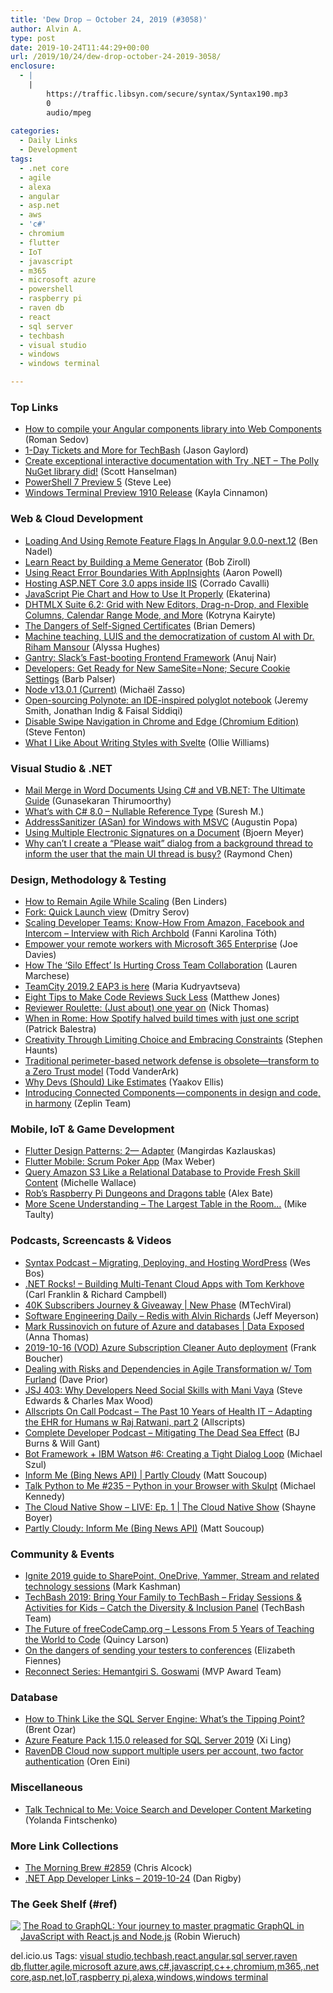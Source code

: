 ```yaml
---
title: 'Dew Drop – October 24, 2019 (#3058)'
author: Alvin A.
type: post
date: 2019-10-24T11:44:29+00:00
url: /2019/10/24/dew-drop-october-24-2019-3058/
enclosure:
  - |
    |
        https://traffic.libsyn.com/secure/syntax/Syntax190.mp3
        0
        audio/mpeg
        
categories:
  - Daily Links
  - Development
tags:
  - .net core
  - agile
  - alexa
  - angular
  - asp.net
  - aws
  - 'c#'
  - chromium
  - flutter
  - IoT
  - javascript
  - m365
  - microsoft azure
  - powershell
  - raspberry pi
  - raven db
  - react
  - sql server
  - techbash
  - visual studio
  - windows
  - windows terminal

---
```

### <a name="top"></a>Top Links

  * <a href="https://blog.angularindepth.com/how-to-compile-your-angular-components-library-into-web-components-47ff0ac73bd7?source=rss----e5ed704095b---4" target="_blank" rel="noopener noreferrer">How to compile your Angular components library into Web Components</a> (Roman Sedov)
  * <a href="https://www.jasongaylord.com/blog/1-day-tickets-and-more-for-techbash" target="_blank" rel="noopener noreferrer">1-Day Tickets and More for TechBash</a> (Jason Gaylord)
  * <a href="http://feeds.hanselman.com/~/608136932/0/scotthanselman~Create-exceptional-interactive-documentation-with-Try-NET-The-Polly-NuGet-library-did.aspx" target="_blank" rel="noopener noreferrer">Create exceptional interactive documentation with Try .NET &#8211; The Polly NuGet library did!</a> (Scott Hanselman)
  * <a href="https://devblogs.microsoft.com/powershell/powershell-7-preview-5/" target="_blank" rel="noopener noreferrer">PowerShell 7 Preview 5</a> (Steve Lee)
  * <a href="https://devblogs.microsoft.com/commandline/windows-terminal-preview-1910-release/" target="_blank" rel="noopener noreferrer">Windows Terminal Preview 1910 Release</a> (Kayla Cinnamon)



### <a name="web"></a>Web & Cloud Development

  * <a href="https://www.bennadel.com/blog/3709-loading-and-using-remote-feature-flags-in-angular-9-0-0-next-12.htm" target="_blank" rel="noopener noreferrer">Loading And Using Remote Feature Flags In Angular 9.0.0-next.12</a> (Ben Nadel)
  * <a href="https://www.freecodecamp.org/news/learn-react-by-building-a-meme-generator/" target="_blank" rel="noopener noreferrer">Learn React by Building a Meme Generator</a> (Bob Ziroll)
  * <a href="https://www.aaron-powell.com/posts/2019-10-24-using-react-error-boundaries-with-appinsights/" target="_blank" rel="noopener noreferrer">Using React Error Boundaries With AppInsights</a> (Aaron Powell)
  * <a href="https://medium.com/@corradocavalli/hosting-asp-net-core-3-0-apps-inside-iis-dabc3be98173?source=rss-97868d20e6ff------2" target="_blank" rel="noopener noreferrer">Hosting ASP.NET Core 3.0 apps inside IIS</a> (Corrado Cavalli)
  * <a href="https://dhtmlx.com/blog/javascript-pie-chart-use-properly/" target="_blank" rel="noopener noreferrer">JavaScript Pie Chart and How to Use It Properly</a> (Ekaterina)
  * <a href="https://dhtmlx.com/blog/dhtmlx-suite-6-2-grid-new-editors-row-drag-n-drop-flexible-columns-calendar-range-mode/" target="_blank" rel="noopener noreferrer">DHTMLX Suite 6.2: Grid with New Editors, Drag-n-Drop, and Flexible Columns, Calendar Range Mode, and More</a> (Kotryna Kairyte)
  * <a href="https://developer.okta.com/blog/2019/10/23/dangers-of-self-signed-certs" target="_blank" rel="noopener noreferrer">The Dangers of Self-Signed Certificates</a> (Brian Demers)
  * <a href="https://www.microsoft.com/en-us/research/blog/machine-teaching-luis-and-the-democratization-of-custom-ai-with-dr-riham-mansour/" target="_blank" rel="noopener noreferrer">Machine teaching, LUIS and the democratization of custom AI with Dr. Riham Mansour</a> (Alyssa Hughes)
  * <a href="https://slack.engineering/gantry-slacks-fast-booting-frontend-framework-fb70c8eed2fd?source=rss----58820b6d8904---4" target="_blank" rel="noopener noreferrer">Gantry: Slack’s Fast-booting Frontend Framework</a> (Anuj Nair)
  * <a href="http://blog.chromium.org/2019/10/developers-get-ready-for-new.html" target="_blank" rel="noopener noreferrer">Developers: Get Ready for New SameSite=None; Secure Cookie Settings</a> (Barb Palser)
  * <a href="https://nodejs.org/en/blog/release/v13.0.1" target="_blank" rel="noopener noreferrer">Node v13.0.1 (Current)</a> (Michaël Zasso)
  * <a href="https://medium.com/netflix-techblog/open-sourcing-polynote-an-ide-inspired-polyglot-notebook-7f929d3f447?source=rss----2615bd06b42e---4" target="_blank" rel="noopener noreferrer">Open-sourcing Polynote: an IDE-inspired polyglot notebook</a> (Jeremy Smith, Jonathan Indig & Faisal Siddiqi)
  * <a href="https://www.stevefenton.co.uk/2019/10/disable-swipe-navigation-in-chrome-and-edge-chromium-edition/" target="_blank" rel="noopener noreferrer">Disable Swipe Navigation in Chrome and Edge (Chromium Edition)</a> (Steve Fenton)
  * <a href="https://css-tricks.com/what-i-like-about-writing-styles-with-svelte/" target="_blank" rel="noopener noreferrer">What I Like About Writing Styles with Svelte</a> (Ollie Williams)



### <a name="dotnet"></a>Visual Studio & .NET

  * <a href="https://www.syncfusion.com/blogs/post/mail-merge-word-csharp-ultimate-guide.aspx" target="_blank" rel="noopener noreferrer">Mail Merge in Word Documents Using C# and VB.NET: The Ultimate Guide</a> (Gunasekaran Thirumoorthy)
  * <a href="https://www.syncfusion.com/blogs/post/whats-with-c-8-0-nullable-reference-type.aspx" target="_blank" rel="noopener noreferrer">What’s with C# 8.0 – Nullable Reference Type</a> (Suresh M.)
  * <a href="https://devblogs.microsoft.com/cppblog/addresssanitizer-asan-for-windows-with-msvc/" target="_blank" rel="noopener noreferrer">AddressSanitizer (ASan) for Windows with MSVC</a> (Augustin Popa)
  * <a href="https://www.textcontrol.com/blog/2019/10/23/using-multiple-electronic-signatures/" target="_blank" rel="noopener noreferrer">Using Multiple Electronic Signatures on a Document</a> (Bjoern Meyer)
  * <a href="https://devblogs.microsoft.com/oldnewthing/20191023-00/?p=103020" target="_blank" rel="noopener noreferrer">Why can’t I create a “Please wait” dialog from a background thread to inform the user that the main UI thread is busy?</a> (Raymond Chen)



### <a name="design"></a>Design, Methodology & Testing

  * <a href="https://www.infoq.com/news/2019/10/remain-agile-scaling?utm_campaign=infoq_content&utm_source=infoq&utm_medium=feed&utm_term=global" target="_blank" rel="noopener noreferrer">How to Remain Agile While Scaling</a> (Ben Linders)
  * <a href="https://fork.dev/blog/posts/quick-launch/" target="_blank" rel="noopener noreferrer">Fork: Quick Launch view</a> (Dmitry Serov)
  * <a href="http://codingsans.com/blog/scaling-developer-teams" target="_blank" rel="noopener noreferrer">Scaling Developer Teams: Know-How From Amazon, Facebook and Intercom &#8211; Interview with Rich Archbold</a> (Fanni Karolina Tóth)
  * <a href="https://techcommunity.microsoft.com/t5/Microsoft-365-Blog/Empower-your-remote-workers-with-Microsoft-365-Enterprise/ba-p/935196" target="_blank" rel="noopener noreferrer">Empower your remote workers with Microsoft 365 Enterprise</a> (Joe Davies)
  * <a href="https://blog.trello.com/tips-to-improve-cross-team-collaboration" target="_blank" rel="noopener noreferrer">How The &#8216;Silo Effect&#8217; Is Hurting Cross Team Collaboration</a> (Lauren Marchese)
  * <a href="https://blog.jetbrains.com/teamcity/2019/10/teamcity-2019-2-eap3-is-here/" target="_blank" rel="noopener noreferrer">TeamCity 2019.2 EAP3 is here</a> (Maria Kudryavtseva)
  * <a href="http://feedproxy.google.com/~r/ExceptionNotFound/~3/8zW6dJka0To/" target="_blank" rel="noopener noreferrer">Eight Tips to Make Code Reviews Suck Less</a> (Matthew Jones)
  * <a href="https://about.gitlab.com/blog/2019/10/23/reviewer-roulette-one-year-on/" target="_blank" rel="noopener noreferrer">Reviewer Roulette: (Just about) one year on</a> (Nick Thomas)
  * <a href="https://labs.spotify.com/2019/10/23/when-in-rome-how-spotify-halved-build-times-with-just-one-script/" target="_blank" rel="noopener noreferrer">When in Rome: How Spotify halved build times with just one script</a> (Patrick Balestra)
  * <a href="http://stephenhaunts.com/2019/10/23/creativity-through-limiting-choice-and-embracing%e2%80%8b-constraints/" target="_blank" rel="noopener noreferrer">Creativity Through Limiting Choice and Embracing​ Constraints</a> (Stephen Haunts)
  * <a href="https://www.microsoft.com/security/blog/2019/10/23/perimeter-based-network-defense-transform-zero-trust-model/" target="_blank" rel="noopener noreferrer">Traditional perimeter-based network defense is obsolete—transform to a Zero Trust model</a> (Todd VanderArk)
  * <a href="https://stackoverflow.blog/2019/10/23/why-devs-should-like-estimates/" target="_blank" rel="noopener noreferrer">Why Devs (Should) Like Estimates</a> (Yaakov Ellis)
  * <a href="https://blog.zeplin.io/introducing-connected-components-components-in-design-and-code-in-harmony-aa894ed5bd95?source=rss----42748f0aa96f---4" target="_blank" rel="noopener noreferrer">Introducing Connected Components — components in design and code, in harmony</a> (Zeplin Team)



### <a name="mobile"></a>Mobile, IoT & Game Development

  * <a href="https://medium.com/flutter-community/flutter-design-patterns-2-adapter-3f05c02a7c84?source=rss----86fb29d7cc6a---4" target="_blank" rel="noopener noreferrer">Flutter Design Patterns: 2— Adapter</a> (Mangirdas Kazlauskas)
  * <a href="https://medium.com/flutter-community/flutter-mobile-scrum-poker-app-c72d5d5514ea?source=rss----86fb29d7cc6a---4" target="_blank" rel="noopener noreferrer">Flutter Mobile: Scrum Poker App</a> (Max Weber)
  * <a href="https://developer.amazon.com/blogs/alexa/post/68ddfc29-f407-48ec-979b-e94e57d3b3fc/query-amazon-s3-like-a-relational-database-to-provide-fresh-skill-content" target="_blank" rel="noopener noreferrer">Query Amazon S3 Like a Relational Database to Provide Fresh Skill Content</a> (Michelle Wallace)
  * <a href="https://www.raspberrypi.org/blog/robs-raspberry-pi-dungeons-and-dragons-table/" target="_blank" rel="noopener noreferrer">Rob’s Raspberry Pi Dungeons and Dragons table</a> (Alex Bate)
  * <a href="http://feedproxy.google.com/~r/mtaulty/~3/dLVF4Jw-usc/" target="_blank" rel="noopener noreferrer">More Scene Understanding – The Largest Table in the Room…</a> (Mike Taulty)



### <a name="podcasts"></a>Podcasts, Screencasts & Videos

  * <a href="https://traffic.libsyn.com/secure/syntax/Syntax190.mp3" target="_blank" rel="noopener noreferrer">Syntax Podcast &#8211; Migrating, Deploying, and Hosting WordPress</a> (Wes Bos)
  * <a href="http://www.dotnetrocks.com/default.aspx?ShowNum=1658" target="_blank" rel="noopener noreferrer">.NET Rocks! &#8211; Building Multi-Tenant Cloud Apps with Tom Kerkhove</a> (Carl Franklin & Richard Campbell)
  * <a href="http://www.youtube.com/watch?v=x8-9cdUQ3vM" target="_blank" rel="noopener noreferrer">40K Subscribers Journey & Giveaway | New Phase</a> (MTechViral)
  * <a href="https://softwareengineeringdaily.com/2019/10/24/redis-with-alvin-richards/" target="_blank" rel="noopener noreferrer">Software Engineering Daily &#8211; Redis with Alvin Richards</a> (Jeff Meyerson)
  * <a href="http://www.youtube.com/watch?v=eT8CzkkrWwg" target="_blank" rel="noopener noreferrer">Mark Russinovich on future of Azure and databases | Data Exposed</a> (Anna Thomas)
  * <a href="http://www.youtube.com/watch?v=VpfXLTaeJX4" target="_blank" rel="noopener noreferrer">2019-10-16 (VOD) Azure Subscription Cleaner Auto deployment</a> (Frank Boucher)
  * <a href="http://feedproxy.google.com/~r/LeadingAgile/~3/AsaV8v-eKWA/" target="_blank" rel="noopener noreferrer">Dealing with Risks and Dependencies in Agile Transformation w/ Tom Furland</a> (Dave Prior)
  * <a href="https://devchat.tv/js-jabber/jsj-403-why-developers-need-social-skills-with-mani-vaya" target="_blank" rel="noopener noreferrer">JSJ 403: Why Developers Need Social Skills with Mani Vaya</a> (Steve Edwards & Charles Max Wood)
  * <a href="http://podcast.allscripts.com/e/the-past-10-years-of-health-it-%e2%80%93-adapting-the-ehr-for-humans-w-raj-ratwani-part-2/" target="_blank" rel="noopener noreferrer">Allscripts On Call Podcast &#8211; The Past 10 Years of Health IT – Adapting the EHR for Humans w Raj Ratwani, part 2</a> (Allscripts)
  * <a href="https://completedeveloperpodcast.com/episode-220/?utm_source=rss&utm_medium=rss&utm_campaign=episode-220" target="_blank" rel="noopener noreferrer">Complete Developer Podcast &#8211; Mitigating The Dead Sea Effect</a> (BJ Burns & Will Gant)
  * <a href="http://www.youtube.com/watch?v=DChG9i-3muE" target="_blank" rel="noopener noreferrer">Bot Framework + IBM Watson #6: Creating a Tight Dialog Loop</a> (Michael Szul)
  * <a href="https://channel9.msdn.com/Shows/Partly-Cloudy/Inform-Me-Bing-News-API?WT.mc_id=DX_MVP4025064" target="_blank" rel="noopener noreferrer">Inform Me (Bing News API) | Partly Cloudy</a> (Matt Soucoup)
  * <a href="https://talkpython.fm/episodes/show/235/python-in-your-browser-with-skulpt" target="_blank" rel="noopener noreferrer">Talk Python to Me #235 &#8211; Python in your Browser with Skulpt</a> (Michael Kennedy)
  * <a href="https://channel9.msdn.com/Shows/The-Cloud-Native-Show/The-Cloud-Native-Show-LIVE-Ep-1?WT.mc_id=DX_MVP4025064" target="_blank" rel="noopener noreferrer">The Cloud Native Show &#8211; LIVE: Ep. 1 | The Cloud Native Show</a> (Shayne Boyer)
  * <a href="http://www.youtube.com/watch?v=98sn8XRiuc4" target="_blank" rel="noopener noreferrer">Partly Cloudy: Inform Me (Bing News API)</a> (Matt Soucoup)



### <a name="events"></a>Community & Events

  * <a href="https://techcommunity.microsoft.com/t5/Microsoft-SharePoint-Blog/Ignite-2019-guide-to-SharePoint-OneDrive-Yammer-Stream-and/ba-p/930289" target="_blank" rel="noopener noreferrer">Ignite 2019 guide to SharePoint, OneDrive, Yammer, Stream and related technology sessions</a> (Mark Kashman)
  * <a href="https://mailchi.mp/9e30b5a565f2/bring-your-family-to-techbash-friday-sessions-and-activities-for-kids-catch-the-diversity-and-inclusion-panel" target="_blank" rel="noopener noreferrer">TechBash 2019: Bring Your Family to TechBash &#8211; Friday Sessions & Activities for Kids &#8211; Catch the Diversity & Inclusion Panel</a> (TechBash Team)
  * <a href="https://www.freecodecamp.org/news/the-future-of-freecodecamp-5-year-anniversary/" target="_blank" rel="noopener noreferrer">The Future of freeCodeCamp.org &#8211; Lessons From 5 Years of Teaching the World to Code</a> (Quincy Larson)
  * <a href="https://blog.scottlogic.com/2019/10/23/On-the-dangers-of-sending-your-testers-to-conferences.html" target="_blank" rel="noopener noreferrer">On the dangers of sending your testers to conferences</a> (Elizabeth Fiennes)
  * <a href="https://techcommunity.microsoft.com/t5/Microsoft-MVP-Award-Program-Blog/Reconnect-Series-Hemantgiri-S-Goswami/ba-p/936297" target="_blank" rel="noopener noreferrer">Reconnect Series: Hemantgiri S. Goswami</a> (MVP Award Team)



### <a name="sql"></a>Database

  * <a href="http://feedproxy.google.com/~r/BrentOzar-SqlServerDba/~3/bqu7JW6Oqhs/" target="_blank" rel="noopener noreferrer">How to Think Like the SQL Server Engine: What’s the Tipping Point?</a> (Brent Ozar)
  * <a href="https://techcommunity.microsoft.com/t5/SQL-Server-Integration-Services/Azure-Feature-Pack-1-15-0-released-for-SQL-Server-2019/ba-p/941566" target="_blank" rel="noopener noreferrer">Azure Feature Pack 1.15.0 released for SQL Server 2019</a> (Xi Ling)
  * <a href="http://feedproxy.google.com/~r/AyendeRahien/~3/roaBdMu9ET0/ravendb-cloud-now-support-multiple-users-per-account-two-factor-authentication" target="_blank" rel="noopener noreferrer">RavenDB Cloud now support multiple users per account, two factor authentication</a> (Oren Eini)



### <a name="misc"></a>Miscellaneous

  * <a href="https://developermedia.com/voice-search-developer-marketing/" target="_blank" rel="noopener noreferrer">Talk Technical to Me: Voice Search and Developer Content Marketing</a> (Yolanda Fintschenko)



### <a name="links"></a>More Link Collections

  * <a href="http://feedproxy.google.com/~r/ReflectivePerspective/~3/v1Wc-azKNs0/" target="_blank" rel="noopener noreferrer">The Morning Brew #2859</a> (Chris Alcock)
  * <a href="https://links.danrigby.com/2019/10/app-developer-links-2019-10-24/" target="_blank" rel="noopener noreferrer">.NET App Developer Links &#8211; 2019-10-24</a> (Dan Rigby)



### <a name="shelf"></a>The Geek Shelf (#ref)

<a href="https://www.amazon.com/Road-GraphQL-pragmatic-JavaScript-React-js/dp/1730853935/?tag=amavin-20" target="_blank" rel="noopener noreferrer"><img decoding="async" align="left" style="margin: 0px 0px 10px; border: 0px currentcolor; border-image: none; float: left; display: inline; background-image: none;" src="https://m.media-amazon.com/images/I/51DDpka3E2L._AC_UY218_ML3_.jpg" border="0" /></a>&nbsp;<a href="https://www.amazon.com/Road-GraphQL-pragmatic-JavaScript-React-js/dp/1730853935/?tag=amavin-20" target="_blank" rel="noopener noreferrer">The Road to GraphQL: Your journey to master pragmatic GraphQL in JavaScript with React.js and Node.js</a> (Robin Wieruch)









<div class="wlWriterEditableSmartContent" id="scid:77ECF5F8-D252-44F5-B4EB-D463C5396A79:56ccfee3-69f2-4976-9666-63190726b6e1" style="margin: 0px; padding: 0px; float: none; display: inline;">
  del.icio.us Tags: <a href="http://del.icio.us/popular/visual+studio" rel="tag">visual studio</a>,<a href="http://del.icio.us/popular/techbash" rel="tag">techbash</a>,<a href="http://del.icio.us/popular/react" rel="tag">react</a>,<a href="http://del.icio.us/popular/angular" rel="tag">angular</a>,<a href="http://del.icio.us/popular/sql+server" rel="tag">sql server</a>,<a href="http://del.icio.us/popular/raven+db" rel="tag">raven db</a>,<a href="http://del.icio.us/popular/flutter" rel="tag">flutter</a>,<a href="http://del.icio.us/popular/agile" rel="tag">agile</a>,<a href="http://del.icio.us/popular/microsoft+azure" rel="tag">microsoft azure</a>,<a href="http://del.icio.us/popular/aws" rel="tag">aws</a>,<a href="http://del.icio.us/popular/c%23" rel="tag">c#</a>,<a href="http://del.icio.us/popular/javascript" rel="tag">javascript</a>,<a href="http://del.icio.us/popular/c%2b%2b" rel="tag">c++</a>,<a href="http://del.icio.us/popular/chromium" rel="tag">chromium</a>,<a href="http://del.icio.us/popular/m365" rel="tag">m365</a>,<a href="http://del.icio.us/popular/.net+core" rel="tag">.net core</a>,<a href="http://del.icio.us/popular/asp.net" rel="tag">asp.net</a>,<a href="http://del.icio.us/popular/IoT" rel="tag">IoT</a>,<a href="http://del.icio.us/popular/raspberry+pi" rel="tag">raspberry pi</a>,<a href="http://del.icio.us/popular/alexa" rel="tag">alexa</a>,<a href="http://del.icio.us/popular/windows" rel="tag">windows</a>,<a href="http://del.icio.us/popular/windows+terminal" rel="tag">windows terminal</a>
</div>